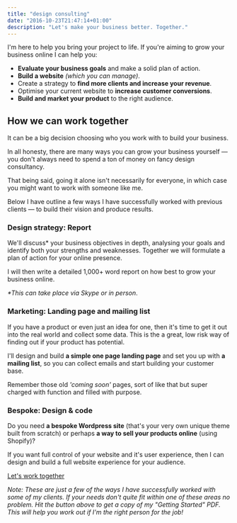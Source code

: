 ```yaml
---
title: "design consulting"
date: "2016-10-23T21:47:14+01:00"
description: "Let's make your business better. Together."
---
```


 I'm here to help you bring your project to life. If you're aiming to grow your business online I can help you:

- **Evaluate your business goals** and make a solid plan of action.
- **Build a website** *(which you can manage)*.
- Create a strategy to **find more clients and increase your revenue**.
- Optimise your current website to **increase customer conversions**.
- **Build and market your product** to the right audience.


## How we can work together

It can be a big decision choosing who you work with to build your business.

In all honesty, there are many ways you can grow your business yourself — you don't always need to spend a ton of money on fancy design consultancy.

That being said, going it alone isn't necessarily for everyone, in which case you might want to work with someone like me.

Below I have outline a few ways I have successfully worked with previous clients — to build their vision and produce results.

### Design strategy: Report

We'll discuss* your business objectives in depth, analysing your goals and identify both your strengths and weaknesses. Together we will formulate a plan of action for your online presence.

I will then write a detailed 1,000+ word report on how  best to grow your business online.

_*This can take place via Skype or in person_.

### Marketing: Landing page and mailing list

If you have a product or even just an idea for one, then it's time to get it out into the real world and collect some data. This is the a great, low risk way of finding out if your product has potential.

I'll design and build **a simple one page landing page** and set you up with **a mailing list**, so you can collect emails and start building your customer base.  

Remember those old *'coming soon'* pages, sort of like that but super charged with function and filled with purpose.

### Bespoke: Design & code

Do you need **a bespoke Wordpress site** (that's your very own unique theme built from scratch) or perhaps **a way to sell your products online** (using Shopify)?

If you want full control of your website and it's user experience, then I can design and build a full website experience for your audience.

<div class="c-button-wrap u-align-center">
  <a href="/contact"><span class="c-button c-button--primary">Let's work together</span></a>
</div>


_Note: These are just a few of the ways I have successfully worked with some of my clients. If your needs don't quite fit within one of these areas no problem. Hit the button above to get a copy of my "Getting Started" PDF. This will help you work out if I'm the right person for the job!_
